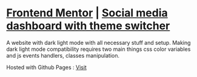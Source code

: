 # [Frontend Mentor](https://www.frontendmentor.io/) | [Social media dashboard with theme switcher](https://www.frontendmentor.io/challenges/social-media-dashboard-with-theme-switcher-6oY8ozp_H)

A website with dark light mode with all necessary stuff and setup.
Making dark light mode compatibility requires two main things css color variables and js events handlers, classes manipulation.


Hosted with Github Pages : [Visit](https://piyushpranjal03.github.io/FEM_Social_Media_Dashboard/)
